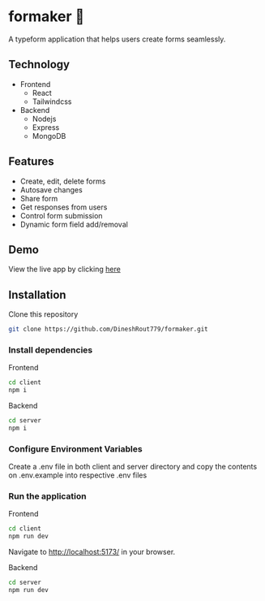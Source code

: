 # formaker 🚀

A typeform application that helps users create forms seamlessly.

## Technology

- Frontend
  - React
  - Tailwindcss
- Backend
  - Nodejs
  - Express
  - MongoDB

## Features

- Create, edit, delete forms
- Autosave changes
- Share form
- Get responses from users
- Control form submission
- Dynamic form field add/removal

## Demo

View the live app by clicking [here](https://formaker.vercel.app/)

## Installation

Clone this repository

```bash
git clone https://github.com/DineshRout779/formaker.git
```

### Install dependencies

Frontend

```bash
cd client
npm i
```

Backend

```bash
cd server
npm i
```

### Configure Environment Variables

Create a .env file in both client and server directory and copy the contents on .env.example into respective .env files

### Run the application

Frontend

```bash
cd client
npm run dev
```

Navigate to <http://localhost:5173/> in your browser.

Backend

```bash
cd server
npm run dev
```
